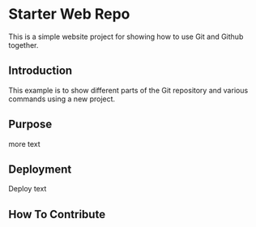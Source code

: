# Starter Web Repo
This is a simple website project for
showing how to use Git and Github together.
## Introduction
This example is to show different parts of the Git repository and various commands using a new project.
## Purpose
more text
## Deployment
Deploy text
## How To Contribute